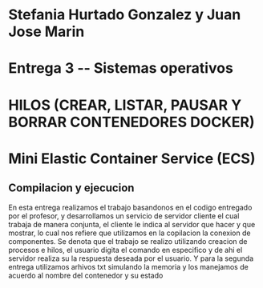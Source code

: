 # Stefania Hurtado Gonzalez y Juan Jose Marin 
# Entrega 3 -- Sistemas operativos
# HILOS (CREAR, LISTAR, PAUSAR Y BORRAR CONTENEDORES DOCKER)
# Mini Elastic Container Service (ECS)

## Compilacion y ejecucion 
En esta entrega realizamos el trabajo basandonos en el codigo entregado por el profesor, y desarrollamos un servicio de servidor cliente el cual trabaja de manera conjunta, el cliente le indica al servidor que hacer y que mostrar, lo cual nos refiere que utilizamos en la copilacion la conexion de componentes. Se denota que el trabajo se realizo utilizando creacion de procesos e hilos, el usuario digita el comando en especifico y de ahi el servidor realiza su la respuesta deseada por el usuario. 
Y para la segunda entrega utilizamos arhivos txt simulando la memoria y los manejamos de acuerdo al nombre del contenedor y su estado

